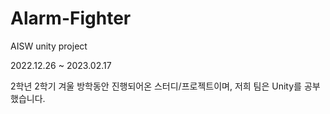 # Alarm-Fighter
AISW unity project

2022.12.26 ~ 2023.02.17

2학년 2학기 겨울 방학동안 진행되어온 스터디/프로젝트이며, 저희 팀은 Unity를 공부했습니다.
